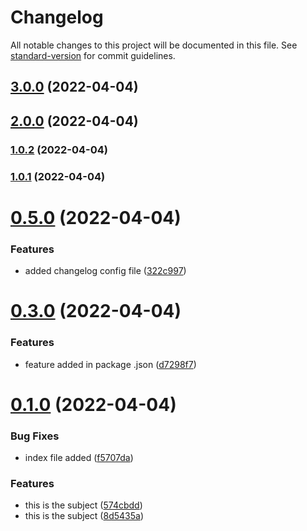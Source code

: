 # Changelog

All notable changes to this project will be documented in this file. See [standard-version](https://github.com/conventional-changelog/standard-version) for commit guidelines.

## [3.0.0](https://github.com/matakltm-code/testing-github-features/compare/v2.0.0...v3.0.0) (2022-04-04)

## [2.0.0](https://github.com/matakltm-code/testing-github-features/compare/v1.0.2...v2.0.0) (2022-04-04)

### [1.0.2](https://github.com/matakltm-code/testing-github-features/compare/v1.0.1...v1.0.2) (2022-04-04)

### [1.0.1](https://github.com/matakltm-code/testing-github-features/compare/v0.5.0...v1.0.1) (2022-04-04)

# [0.5.0](https://github.com/matakltm-code/testing-github-features/compare/v0.3.0...v0.5.0) (2022-04-04)


### Features

* added changelog config file ([322c997](https://github.com/matakltm-code/testing-github-features/commit/322c9975722529c4e8709e85aa576521ca25ebea))



# [0.3.0](https://github.com/matakltm-code/testing-github-features/compare/v0.1.0...v0.3.0) (2022-04-04)


### Features

* feature added in package .json ([d7298f7](https://github.com/matakltm-code/testing-github-features/commit/d7298f71bc9a44b7ef2b2025986c9cd1ec98d28e))



# [0.1.0](https://github.com/matakltm-code/testing-github-features/compare/f5707da45a1080955f2f56eb3257707bd1fcc27a...v0.1.0) (2022-04-04)


### Bug Fixes

* index file added ([f5707da](https://github.com/matakltm-code/testing-github-features/commit/f5707da45a1080955f2f56eb3257707bd1fcc27a))


### Features

* this is the subject ([574cbdd](https://github.com/matakltm-code/testing-github-features/commit/574cbdd4377984c26c6e3ed5f0d57f4f9b0ebd86))
* this is the subject ([8d5435a](https://github.com/matakltm-code/testing-github-features/commit/8d5435a4eb632fab6a6586528371e810cabba650))



